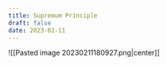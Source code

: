 ```yaml
---
title: Supremum Principle
draft: false
date: 2023-02-11
---
```


![[Pasted image 20230211180927.png|center]]




